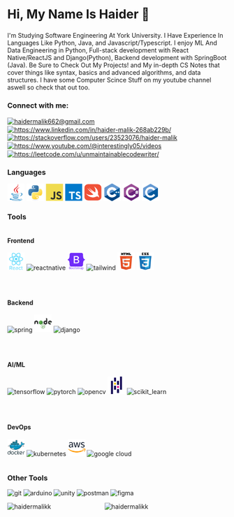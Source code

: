 <h1 align="left">Hi, My Name Is Haider 👋</h1>

###

<p align="left">I'm Studying Software Engineering At York University. I Have Experience In
  Languages Like Python, Java, and Javascript/Typescript. I enjoy ML And Data
  Engineering in Python, Full-stack development with React Native/ReactJS and
  Django(Python), Backend development with SpringBoot (Java). Be Sure to Check
  Out My Projects! and My in-depth CS Notes that cover things like syntax,
  basics and advanced algorithms, and data structures. I have some Computer
  Scince Stuff on my youtube channel aswell so check that out too.</p>

###

<h3 align="left">Connect with me:</h3>
<p align="left">
  <a href="mailto:haidermalik662@gmail.com" target="blank">
    <img
      align="center"
      src="https://raw.githubusercontent.com/maurodesouza/profile-readme-generator/master/src/assets/icons/social/gmail/default.svg"
      alt="haidermalik662@gmail.com"
      height="30"
      width="40"
  /></a>
  <a
    href="https://linkedin.com/in/https://www.linkedin.com/in/haider-malik-268ab229b/"
    target="blank"
    ><img
      align="center"
      src="https://raw.githubusercontent.com/rahuldkjain/github-profile-readme-generator/master/src/images/icons/Social/linked-in-alt.svg"
      alt="https://www.linkedin.com/in/haider-malik-268ab229b/"
      height="30"
      width="40"
  /></a>
  <a
    href="https://stackoverflow.com/users/https://stackoverflow.com/users/23523076/haider-malik"
    target="blank"
    ><img
      align="center"
      src="https://raw.githubusercontent.com/rahuldkjain/github-profile-readme-generator/master/src/images/icons/Social/stack-overflow.svg"
      alt="https://stackoverflow.com/users/23523076/haider-malik"
      height="30"
      width="40"
  /></a>
  <a
    href="https://www.youtube.com/c/https://www.youtube.com/@interestingly05/videos"
    target="blank"
    ><img
      align="center"
      src="https://raw.githubusercontent.com/rahuldkjain/github-profile-readme-generator/master/src/images/icons/Social/youtube.svg"
      alt="https://www.youtube.com/@interestingly05/videos"
      height="30"
      width="40"
  /></a>
  <a
    href="https://www.leetcode.com/https://leetcode.com/u/unmaintainablecodewriter/"
    target="blank"
    ><img
      align="center"
      src="https://raw.githubusercontent.com/rahuldkjain/github-profile-readme-generator/master/src/images/icons/Social/leet-code.svg"
      alt="https://leetcode.com/u/unmaintainablecodewriter/"
      height="30"
      width="40"
  /></a>
</p>

<h3 align="left">Languages</h3>
<p align="left">
  <img
    src="https://raw.githubusercontent.com/devicons/devicon/master/icons/java/java-original.svg"
    alt="java"
    width="40"
    height="40"
  />
  <img
    src="https://raw.githubusercontent.com/devicons/devicon/master/icons/python/python-original.svg"
    alt="python"
    width="40"
    height="40"
  />
  <img
    src="https://raw.githubusercontent.com/devicons/devicon/master/icons/javascript/javascript-original.svg"
    alt="javascript"
    width="40"
    height="40"
  />
  <img
    src="https://raw.githubusercontent.com/devicons/devicon/master/icons/typescript/typescript-original.svg"
    alt="typescript"
    width="40"
    height="40"
  />
  <img
    src="https://raw.githubusercontent.com/devicons/devicon/master/icons/swift/swift-original.svg"
    alt="swift"
    width="40"
    height="40"
  />
  <img
    src="https://raw.githubusercontent.com/devicons/devicon/master/icons/cplusplus/cplusplus-original.svg"
    alt="cplusplus"
    width="40"
    height="40"
  />
  <img
    src="https://raw.githubusercontent.com/devicons/devicon/master/icons/csharp/csharp-original.svg"
    alt="csharp"
    width="40"
    height="40"
  />
  <img
    src="https://raw.githubusercontent.com/devicons/devicon/master/icons/c/c-original.svg"
    alt="c"
    width="40"
    height="40"
  />
</p>

<h3 align="left">Tools</h3>

<div style="display: flex; gap: 30px; flex-wrap: wrap;">
  <div>
    <h4 align="left">Frontend</h4>
    <p align="left">
      <img
        src="https://raw.githubusercontent.com/devicons/devicon/master/icons/react/react-original-wordmark.svg"
        alt="react"
        width="40"
        height="40"
      />
      <img
        src="https://reactnative.dev/img/header_logo.svg"
        alt="reactnative"
        width="40"
        height="40"
      />
      <img
        src="https://raw.githubusercontent.com/devicons/devicon/master/icons/bootstrap/bootstrap-plain-wordmark.svg"
        alt="bootstrap"
        width="40"
        height="40"
      />
      <img
        src="https://www.vectorlogo.zone/logos/tailwindcss/tailwindcss-icon.svg"
        alt="tailwind"
        width="40"
        height="40"
      />
      <img
        src="https://raw.githubusercontent.com/devicons/devicon/master/icons/html5/html5-original-wordmark.svg"
        alt="html5"
        width="40"
        height="40"
      />
      <img
        src="https://raw.githubusercontent.com/devicons/devicon/master/icons/css3/css3-original-wordmark.svg"
        alt="css3"
        width="40"
        height="40"
      />
    </p>
  </div>
  
  <div>
    <h4 align="left">Backend</h4>
    <p align="left">
      <img
        src="https://www.vectorlogo.zone/logos/springio/springio-icon.svg"
        alt="spring"
        width="40"
        height="40"
      />
      <img
        src="https://raw.githubusercontent.com/devicons/devicon/master/icons/nodejs/nodejs-original-wordmark.svg"
        alt="nodejs"
        width="40"
        height="40"
      />
      <img
        src="https://cdn.worldvectorlogo.com/logos/django.svg"
        alt="django"
        width="40"
        height="40"
      />
    </p>
  </div>

  <div>
    <h4 align="left">AI/ML</h4>
    <p align="left">
      <img
        src="https://www.vectorlogo.zone/logos/tensorflow/tensorflow-icon.svg"
        alt="tensorflow"
        width="40"
        height="40"
      />
      <img
        src="https://www.vectorlogo.zone/logos/pytorch/pytorch-icon.svg"
        alt="pytorch"
        width="40"
        height="40"
      />
      <img
        src="https://www.vectorlogo.zone/logos/opencv/opencv-icon.svg"
        alt="opencv"
        width="40"
        height="40"
      />
      <img
        src="https://raw.githubusercontent.com/devicons/devicon/2ae2a900d2f041da66e950e4d48052658d850630/icons/pandas/pandas-original.svg"
        alt="pandas"
        width="40"
        height="40"
      />
      <img
        src="https://upload.wikimedia.org/wikipedia/commons/0/05/Scikit_learn_logo_small.svg"
        alt="scikit_learn"
        width="40"
        height="40"
      />
    </p>
  </div>

  <div>
    <h4 align="left">DevOps</h4>
    <p align="left">
      <img
        src="https://raw.githubusercontent.com/devicons/devicon/master/icons/docker/docker-original-wordmark.svg"
        alt="docker"
        width="40"
        height="40"
      />
      <img
        src="https://www.vectorlogo.zone/logos/kubernetes/kubernetes-icon.svg"
        alt="kubernetes"
        width="40"
        height="40"
      />
      <img
        src="https://raw.githubusercontent.com/devicons/devicon/master/icons/amazonwebservices/amazonwebservices-original-wordmark.svg"
        alt="aws"
        width="40"
        height="40"
      />
      <img
        src="https://www.vectorlogo.zone/logos/google_cloud/google_cloud-icon.svg"
        alt="google cloud"
        width="40"
        height="40"
      />
    </p>
  </div>
</div>


<h3 align="left">Other Tools</h3>
<p align="left">
  <img
    src="https://www.vectorlogo.zone/logos/git-scm/git-scm-icon.svg"
    alt="git"
    width="40"
    height="40"
  />
  <img
    src="https://cdn.worldvectorlogo.com/logos/arduino-1.svg"
    alt="arduino"
    width="40"
    height="40"
  />
  <img
    src="https://www.vectorlogo.zone/logos/unity3d/unity3d-icon.svg"
    alt="unity"
    width="40"
    height="40"
  />
  <img
    src="https://www.vectorlogo.zone/logos/getpostman/getpostman-icon.svg"
    alt="postman"
    width="40"
    height="40"
  />
  <img
    src="https://www.vectorlogo.zone/logos/figma/figma-icon.svg"
    alt="figma"
    width="40"
    height="40"
  />
</p>

<div style="display: flex; justify-content: center; gap: 20px;">
  <img
    align="center"
    src="https://github-readme-stats.vercel.app/api/top-langs?username=haidermalikk&show_icons=true&theme=dark&locale=en&layout=compact"
    alt="haidermalikk"
    style="width: 288px; height: auto;"
  />
  <img
    align="center"
    src="https://github-readme-streak-stats.herokuapp.com/?user=haidermalikk&theme=dark"
    alt="haidermalikk"
    style="width: 400px; height: auto;" 
  />
</div>

